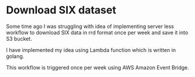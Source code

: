 # Download SIX dataset

Some time ago I was struggling with idea of implementing server less workflow to download SIX data in rrd format once per week and save it into S3 bucket. 

I have implemented my idea using Lambda function which is written in golang.

This workflow is triggered once per week using AWS Amazon Event Bridge.